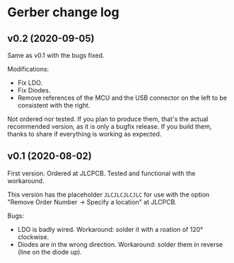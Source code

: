 # Gerber change log

## v0.2 (2020-09-05)

Same as v0.1 with the bugs fixed.

Modifications:
 * Fix LDO.
 * Fix Diodes.
 * Remove references of the MCU and the USB connector on the left to
   be consistent with the right.

Not ordered nor tested. If you plan to produce them, that's the actual
recommended version, as it is only a bugfix release. If you build them,
thanks to share if everything is working as expected.

## v0.1 (2020-08-02)

First version. Ordered at JLCPCB. Tested and functional with the
workaround.

This version has the placeholder `JLCJLCJLCJLC` for use with the
option "Remove Order Number -> Specify a location" at JLCPCB.

Bugs:
 * LDO is badly wired. Workaround: solder it with a roation of 120°
   clockwise.
 * Diodes are in the wrong direction. Workaround: solder them in
   reverse (line on the diode up).
